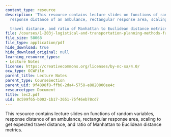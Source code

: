 ```yaml
---
content_type: resource
description: 'This resource contains lecture slides on functions of random variables,
  response distance of an ambulance, rectangular response area, scaling to get expected

  travel distance, and ratio of Manhattan to Euclidean distance metrics.'
file: /courses/1-203j-logistical-and-transportation-planning-methods-fall-2006/8c599f65b0021b17365175f46eb78cd7_lec2.pdf
file_size: 58068
file_type: application/pdf
hide_download: true
hide_download_original: null
learning_resource_types:
- Lecture Notes
license: https://creativecommons.org/licenses/by-nc-sa/4.0/
ocw_type: OCWFile
parent_title: Lecture Notes
parent_type: CourseSection
parent_uid: 9f4898f8-ffb6-2da4-5758-e8820800ee4c
resourcetype: Document
title: lec2.pdf
uid: 8c599f65-b002-1b17-3651-75f46eb78cd7
---
```

This resource contains lecture slides on functions of random variables, response distance of an ambulance, rectangular response area, scaling to get expected
travel distance, and ratio of Manhattan to Euclidean distance metrics.